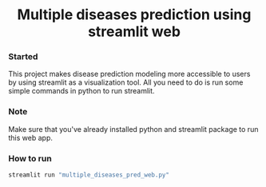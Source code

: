 <div align="center">
  <h1> Multiple diseases prediction using streamlit web</h1>
</div>

### Started
This project makes disease prediction modeling more accessible to users by using streamlit as a visualization tool. All you need to do is run some simple commands in python to run streamlit.

### Note
Make sure that you've already installed python and streamlit package to run this web app.

### How to run
```bash
streamlit run "multiple_diseases_pred_web.py"
```